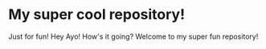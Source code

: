 # My super cool repository!

Just for fun! Hey Ayo! How's it going?
Welcome to my super fun repository!
